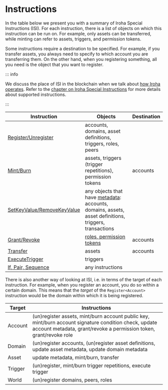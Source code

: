 # Instructions

In the table below we present you with a summary of Iroha Special
Instructions (ISI). For each instruction, there is a list of objects on
which this instruction can be run on. For example, only assets can be
transferred, while minting can refer to assets, triggers, and permission
tokens.

Some instructions require a destination to be specified. For example, if
you transfer assets, you always need to specify to which account you are
transferring them. On the other hand, when you registering something, all
you need is the object that you want to register.

::: info

We discuss the place of ISI in the blockchain when we talk about
[how Iroha operates](../advanced/intro.md#how-iroha-works). Refer to the
[chapter on Iroha Special Instructions](../advanced/isi.md) for more
details about supported instructions.

:::

| Instruction                                                                 | Objects                                                                                                               | Destination |
| --------------------------------------------------------------------------- | --------------------------------------------------------------------------------------------------------------------- | ----------- |
| [Register/Unregister](../advanced/isi.md#un-register)                       | accounts, domains, asset definitions, triggers, roles, peers                                                          |             |
| [Mint/Burn](../advanced/isi.md#mint-burn)                                   | assets, triggers (trigger repetitions), permission tokens                                                             | accounts    |
| [SetKeyValue/RemoveKeyValue](../advanced/isi.md#setkeyvalue-removekeyvalue) | any objects that have [metadata](./metadata.md): accounts, domains, assets, asset definitions, triggers, transactions |             |
| [Grant/Revoke](../advanced/isi.md#grant-revoke)                             | [roles, permission tokens](../advanced/permissions.md)                                                                | accounts    |
| [Transfer](../advanced/isi.md#transfer)                                     | assets                                                                                                                | accounts    |
| [ExecuteTrigger](../advanced/isi.md#executetrigger)                         | triggers                                                                                                              |             |
| [If, Pair, Sequence](../advanced/isi.md#composite-instructions)             | any instructions                                                                                                      |             |

There is also another way of looking at ISI, i.e. in terms of the target of
each instruction. For example, when you register an account, you do so
within a certain domain. This means that the _target_ of the
`Register<Account>` instruction would be the domain within which it is
being registered.

| Target  | Instructions                                                                                                                                                                |
| ------- | --------------------------------------------------------------------------------------------------------------------------------------------------------------------------- |
| Account | (un)register assets, mint/burn account public key, mint/burn account signature condition check, update account metadata, grant/revoke a permission token, grant/revoke role |
| Domain  | (un)register accounts, (un)register asset definitions, update asset metadata, update domain metadata                                                                        |
| Asset   | update metadata, mint/burn, transfer                                                                                                                                        |
| Trigger | (un)register, mint/burn trigger repetitions, execute trigger                                                                                                                |
| World   | (un)register domains, peers, roles                                                                                                                                          |
